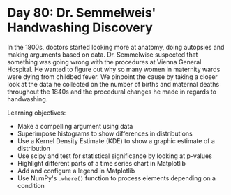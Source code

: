 # Day 80: Dr. Semmelweis' Handwashing Discovery

In the 1800s, doctors started looking more at anatomy, doing autopsies and making arguments based on data. Dr. Semmelwise suspected that something was going wrong with the procedures at Vienna General Hospital. He wanted to figure out why so many women in maternity wards were dying from childbed fever. We pinpoint the cause by taking a closer look at the data he collected on the number of births and maternal deaths throughout the 1840s and the procedural changes he made in regards to handwashing.
  
Learning objectives:
- Make a compelling argument using data
- Superimpose histograms to show differences in distributions
- Use a Kernel Density Estimate (KDE) to show a graphic estimate of a distribution
- Use scipy and test for statistical significance by looking at p-values
- Highlight different parts of a time series chart in Matplotlib
- Add and configure a legend in Matplotlib
- Use NumPy's `.where()` function to process elements depending on a condition